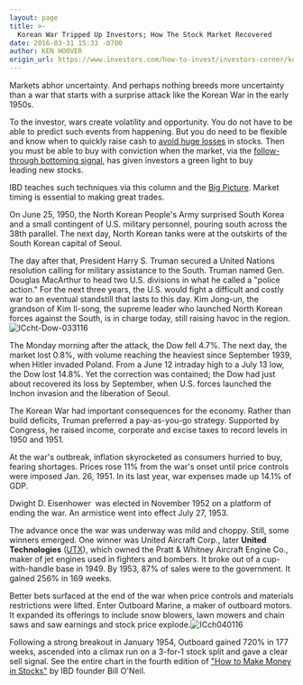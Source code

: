 ```yaml
---
layout: page
title: >-
  Korean War Tripped Up Investors; How The Stock Market Recovered
date: 2016-03-31 15:33 -0700
author: KEN HOOVER
origin_url: https://www.investors.com/how-to-invest/investors-corner/korean-war-tripped-up-investors-but-market-recovered/
---
```


Markets abhor uncertainty. And perhaps nothing breeds more uncertainty than a war that starts with a surprise attack like the Korean War in the early 1950s.

To the investor, wars create volatility and opportunity. You do not have to be able to predict such events from happening. But you do need to be flexible and know when to quickly raise cash to [avoid huge losses](http://education.investors.com/courselandingpage.aspx?id=735788&nav=IBDUCourse7) in stocks. Then you must be able to buy with conviction when the market, via the [follow-through bottoming signal](https://www.investors.com/market-trend/the-big-picture/nasdaq-stages-another-follow-through-but-new-stock-highs-still-look-wafer-thin/), has given investors a green light to buy leading new stocks.

IBD teaches such techniques via this column and the [Big Picture](https://www.investors.com/category/market-trend/the-big-picture/). Market timing is essential to making great trades.

On June 25, 1950, the North Korean People's Army surprised South Korea and a small contingent of U.S. military personnel, pouring south across the 38th parallel. The next day, North Korean tanks were at the outskirts of the South Korean capital of Seoul.

The day after that, President Harry S. Truman secured a United Nations resolution calling for military assistance to the South. Truman named Gen. Douglas MacArthur to head two U.S. divisions in what he called a "police action." For the next three years, the U.S. would fight a difficult and costly war to an eventual standstill that lasts to this day. Kim Jong-un, the grandson of Kim Il-song, the supreme leader who launched North Korean forces against the South, is in charge today, still raising havoc in the region.![ICcht-Dow-033116](https://www.investors.com/wp-content/uploads/2016/03/ICcht-Dow-033116-1024x574.jpg)

The Monday morning after the attack, the Dow fell 4.7%. The next day, the market lost 0.8%, with volume reaching the heaviest since September 1939, when Hitler invaded Poland. From a June 12 intraday high to a July 13 low, the Dow lost 14.8%. Yet the correction was contained; the Dow had just about recovered its loss by September, when U.S. forces launched the Inchon invasion and the liberation of Seoul.

The Korean War had important consequences for the economy. Rather than build deficits, Truman preferred a pay-as-you-go strategy. Supported by Congress, he raised income, corporate and excise taxes to record levels in 1950 and 1951.

At the war's outbreak, inflation skyrocketed as consumers hurried to buy, fearing shortages. Prices rose 11% from the war's onset until price controls were imposed Jan. 26, 1951. In its last year, war expenses made up 14.1% of GDP.

Dwight D. Eisenhower  was elected in November 1952 on a platform of ending the war. An armistice went into effect July 27, 1953.

The advance once the war was underway was mild and choppy. Still, some winners emerged. One winner was United Aircraft Corp., later **United Technologies** ([UTX](https://research.investors.com/quote.aspx?symbol=UTX)), which owned the Pratt & Whitney Aircraft Engine Co., maker of jet engines used in fighters and bombers. It broke out of a cup-with-handle base in 1949. By 1953, 87% of sales were to the government. It gained 256% in 169 weeks.

Better bets surfaced at the end of the war when price controls and materials restrictions were lifted. Enter Outboard Marine, a maker of outboard motors. It expanded its offerings to include snow blowers, lawn mowers and chain saws and saw earnings and stock price explode.![ICch040116](https://www.investors.com/wp-content/uploads/2016/03/ICch040116-1024x546.jpg)

Following a strong breakout in January 1954, Outboard gained 720% in 177 weeks, ascended into a climax run on a 3-for-1 stock split and gave a clear sell signal. See the entire chart in the fourth edition of ["How to Make Money in Stocks"](http://shop.investors.com/offer/splash.aspx?id=htmmis) by IBD founder Bill O'Neil.
